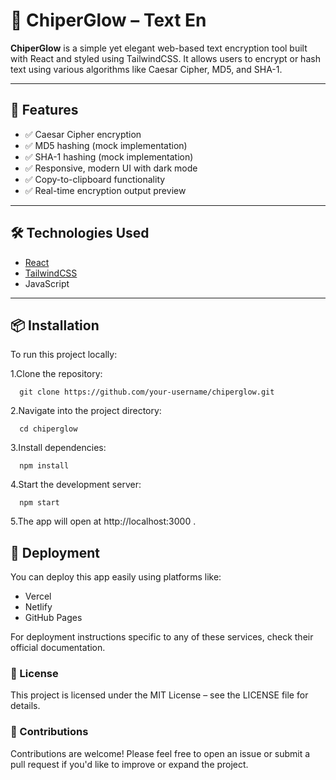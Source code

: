# 🔐 ChiperGlow – Text En

**ChiperGlow** is a simple yet elegant web-based text encryption tool built with React and styled using TailwindCSS. It allows users to encrypt or hash text using various algorithms like Caesar Cipher, MD5, and SHA-1.


---

## 🧩 Features

- ✅ Caesar Cipher encryption
- ✅ MD5 hashing (mock implementation)
- ✅ SHA-1 hashing (mock implementation)
- ✅ Responsive, modern UI with dark mode
- ✅ Copy-to-clipboard functionality
- ✅ Real-time encryption output preview

---

## 🛠 Technologies Used

- [React](https://reactjs.org/ )
- [TailwindCSS](https://tailwindcss.com/ )
- JavaScript

---

## 📦 Installation

To run this project locally:

1.Clone the repository:
     
      git clone https://github.com/your-username/chiperglow.git 

2.Navigate into the project directory:
                                                   
      cd chiperglow

3.Install dependencies:
         
      npm install

4.Start the development server:
  
      npm start
      
5.The app will open at http://localhost:3000 .

## 🚀 Deployment
  
  You can deploy this app easily using platforms like:

  - Vercel
  - Netlify
  - GitHub Pages

For deployment instructions specific to any of these services, check their official documentation.

### 📝 License

  This project is licensed under the MIT License – see the LICENSE file for details.

### 👥 Contributions

  Contributions are welcome! Please feel free to open an issue or submit a pull request if you'd like to improve or expand the project.
